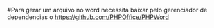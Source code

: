 #Para gerar um arquivo no word necessita baixar pelo gerenciador de dependencias o https://github.com/PHPOffice/PHPWord